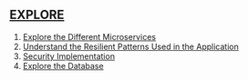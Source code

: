 ## [EXPLORE](../documentation/explore/README.md)

1. [Explore the Different Microservices](../explore/explore-different-microservices/README.md)
2. [Understand the Resilient Patterns Used in the Application](../explore/resilient-patterns/README.md)
3. [Security Implementation](../explore/security-implementation/README.md)
4. [Explore the Database](../explore/explore-database/README.md)
